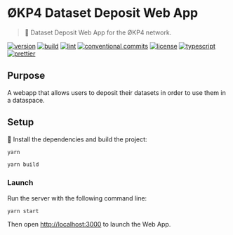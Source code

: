 # ØKP4 Dataset Deposit Web App

> 📁 Dataset Deposit Web App for the ØKP4 network.

[![version](https://img.shields.io/github/v/release/okp4/dataset-deposit-web)](https://github.com/okp4/dataset-deposit-web/releases)
[![build](https://github.com/okp4/dataset-deposit-web/actions/workflows/build.yml/badge.svg)](https://github.com/okp4/dataset-deposit-web/actions/workflows/build.yml)
[![lint](https://github.com/okp4/dataset-deposit-web/actions/workflows/lint.yml/badge.svg)](https://github.com/okp4/dataset-deposit-web/actions/workflows/lint.yml)
[![conventional commits](https://img.shields.io/badge/Conventional%20Commits-1.0.0-yellow.svg)](https://conventionalcommits.org)
[![license](https://img.shields.io/badge/License-BSD_3--Clause-blue.svg)](https://opensource.org/licenses/BSD-3-Clause)
[![typescript](https://badgen.net/badge/icon/typescript?icon=typescript&label)](https://typescriptlang.org)
[![prettier](https://img.shields.io/badge/code_style-prettier-ff69b4.svg?style=flat-square)](https://github.com/prettier/prettier)

## Purpose

A webapp that allows users to deposit their datasets in order to use them in a dataspace.

## Setup

🚚 Install the dependencies and build the project:

```sh
yarn

yarn build
```

### Launch

Run the server with the following command line:

```sh
yarn start
```

Then open [http://localhost:3000](http://localhost:3000) to launch the Web App.
